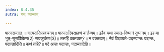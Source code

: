 ```yaml
---
index: 8.4.35
sutra: षात् पदान्तात्

---
```

षात्पदान्तात् ॥ षात्पदादिपरवचनम्॥ षात्पदादिपरग्रहणं कर्त्तव्यम्। इहैव यथा स्यात्-निष्पानं दुष्पानम्। इह मा भूत्-सुसर्पिष्केण(2) सयजुष्केण(3)॥ तत्तर्हि वक्तव्यम्?॥ न वक्तव्यम्। नैवं विज्ञायते-पदस्यान्तः पदान्तः, पदान्तादिति॥ कथं तर्हि?॥ पदे अन्तः पदान्तः, पदान्तादिति॥